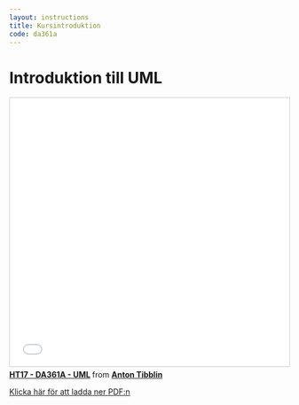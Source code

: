 ```yaml
---
layout: instructions
title: Kursintroduktion
code: da361a
---
```


# Introduktion till UML

<iframe src="//www.slideshare.net/slideshow/embed_code/key/kUkXy9SoCd1D6Y" width="595" height="485" frameborder="0" marginwidth="0" marginheight="0" scrolling="no" style="border:1px solid #CCC; border-width:1px; margin-bottom:5px; max-width: 100%;" allowfullscreen> </iframe> <div style="margin-bottom:5px"> <strong> <a href="//www.slideshare.net/AntonTibblin/ht17-da361a-uml" title="HT17 - DA361A - UML" target="_blank">HT17 - DA361A - UML</a> </strong> from <strong><a href="https://www.slideshare.net/AntonTibblin" target="_blank">Anton Tibblin</a></strong> </div>

[Klicka här för att ladda ner PDF:n](/assets/pdf/UML.pdf)
